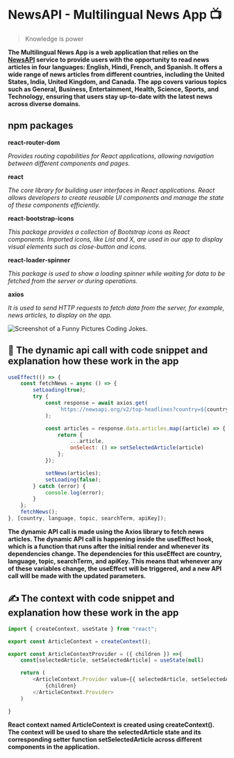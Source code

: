 # NewsAPI - Multilingual News App :tv:

> Knowledge is power

**The Multilingual News App is a web application that relies on the [NewsAPI](https://newsapi.org) service to provide users with the opportunity to read news articles in four languages: English, Hindi, French, and Spanish. It offers a wide range of news articles from different countries, including the United States, India, United Kingdom, and Canada. The app covers various topics such as General, Business, Entertainment, Health, Science, Sports, and Technology, ensuring that users stay up-to-date with the latest news across diverse domains.**

## npm packages

**react-router-dom**

*Provides routing capabilities for React applications, allowing navigation between different components and pages.*


**react**

*The core library for building user interfaces in React applications. React allows developers to create reusable UI components and manage the state of these components efficiently.*


**react-bootstrap-icons**

*This package provides a collection of Bootstrap icons as React components.
Imported icons, like List and X, are used in our  app to display visual elements such as close-button and icons.*


**react-loader-spinner**

*This package is used to show a loading spinner while waiting for data to be fetched from the server or during operations.*


**axios**

*It is used to send HTTP requests to fetch data from the server, for example, news articles, to display on the app.*

![Screenshot of a Funny Pictures Coding Jokes.](https://cdn.quotesgram.com/img/58/53/1336534689-Programmers-Funny-Pictures-Coding-Jokes.jpg)

 ## :dizzy: The dynamic api call with code snippet and explanation how these work in the app

```javascript
useEffect(() => {
    const fetchNews = async () => {
        setLoading(true);
        try {
            const response = await axios.get(
                `https://newsapi.org/v2/top-headlines?country=${country}&language=${language}&category=${topic}&q=${searchTerm}&apiKey=${apiKey}`
            );

            const articles = response.data.articles.map((article) => {
                return {
                    ...article,
                    onSelect: () => setSelectedArticle(article)
                };
            });

            setNews(articles);
            setLoading(false);
        } catch (error) {
            console.log(error);
        }
    };
    fetchNews();
}, [country, language, topic, searchTerm, apiKey]);
```
**The dynamic API call is made using the Axios library to fetch news articles. 
The dynamic API call is happening inside the useEffect hook, which is a function that runs after the initial render and whenever its dependencies change. The dependencies for this useEffect are country, language, topic, searchTerm, and apiKey. This means that whenever any of these variables change, the useEffect will be triggered, and a new API call will be made with the updated parameters.**


 ## :writing_hand: The context with code snippet and explanation how these work in the app
```javascript
import { createContext, useState } from "react";

export const ArticleContext = createContext();

export const ArticleContextProvider = ({ children }) =>{
    const[selectedArticle, setSelectedArticle] = useState(null)

    return (
        <ArticleContext.Provider value={{ selectedArticle, setSelectedArticle }}>
            {children}
        </ArticleContext.Provider>
    )

}
```
**React context named ArticleContext is created using createContext(). The context will be used to share the selectedArticle state and its corresponding setter function setSelectedArticle across different components in the application.**



